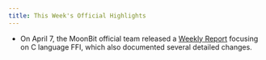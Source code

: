 ```yaml
---
title: This Week's Official Highlights
---
```


- On April 7, the MoonBit official team released a [Weekly Report](https://www.moonbitlang.cn/weekly-updates/2025/04/07/index) focusing on C language FFI, which also documented several detailed changes.
